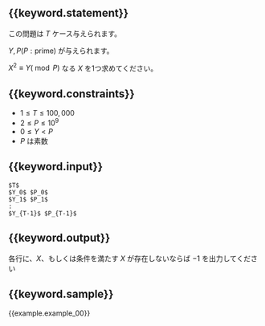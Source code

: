 ## {{keyword.statement}}
この問題は $T$ ケース与えられます。

$Y, P(P: \textrm{prime})$ が与えられます。

$X^2 \equiv Y (\bmod P)$ なる $X$ を1つ求めてください。

## {{keyword.constraints}}

- $1 \leq T \leq 100,000$
- $2 \leq P \leq 10^9$
- $0 \leq Y < P$
- $P$ は素数

## {{keyword.input}}

```
$T$
$Y_0$ $P_0$
$Y_1$ $P_1$
:
$Y_{T-1}$ $P_{T-1}$
```

## {{keyword.output}}

各行に、$X$、もしくは条件を満たす $X$ が存在しないならば $-1$ を出力してください

## {{keyword.sample}}

{{example.example_00}}
